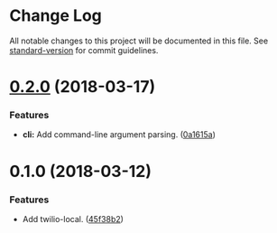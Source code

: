 # Change Log

All notable changes to this project will be documented in this file. See [standard-version](https://github.com/conventional-changelog/standard-version) for commit guidelines.

<a name="0.2.0"></a>
# [0.2.0](https://github.com/darkobits/twilio-local/compare/v0.1.0...v0.2.0) (2018-03-17)


### Features

* **cli:** Add command-line argument parsing. ([0a1615a](https://github.com/darkobits/twilio-local/commit/0a1615a))



<a name="0.1.0"></a>
# 0.1.0 (2018-03-12)


### Features

* Add twilio-local. ([45f38b2](https://github.com/darkobits/twilio-local/commit/45f38b2))

